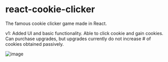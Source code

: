 # react-cookie-clicker
The famous cookie clicker game made in React.

v1: Added UI and basic functionality. Able to click cookie and gain cookies. Can purchase upgrades, but upgrades currently do not increase # of cookies obtained passively.

![image](https://github.com/alexjachna/react-cookie-clicker/assets/57778785/2eb767ee-bd18-4465-af2f-bbbe14277e4d)
